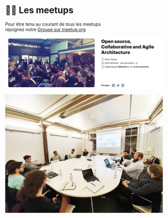 # 👷‍♀️ Les meetups

Pour être tenu au courant de tous les meetups   
rejoignez notre [Groupe sur meetup.org](https://www.meetup.com/fr-FR/collaborative-architecture/)  


![](../../.gitbook/assets/open-source-agile-collaborative-meetup.png)

![Meetup chez Valode et Pistre du 09/12/2019](../../.gitbook/assets/photo-analisa.jpeg)

